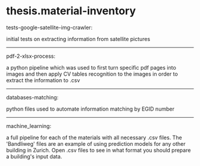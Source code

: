 # thesis.material-inventory

tests-google-satellite-img-crawler:

initial tests on extracting information from satellite pictures

-------------------------------------------------------------------
pdf-2-xlsx-process:

a python pipeline which was used to first turn specific pdf pages into images and then apply CV tables
recognition to the images in order to extract the information to .csv

-------------------------------------------------------------------
databases-matching:

python files used to automate information matching by EGID number

-------------------------------------------------------------------
machine_learning:

a full pipeline for each of the materials with all necessary .csv files.
The 'Bandliweg' files are an example of using prediction models for any other building
in Zurich. Open .csv files to see in what format you should prepare a building's input data.
